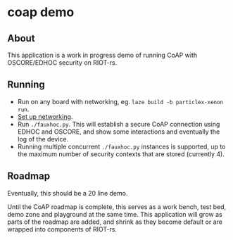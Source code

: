 # coap demo

## About

This application is a work in progress demo of running CoAP with OSCORE/EDHOC security on RIOT-rs.

## Running

* Run on any board with networking, eg. `laze build -b particlex-xenon run`.
* [Set up networking](../README.md).
* Run `./fauxhoc.py`. This will establish a secure CoAP connection using EDHOC and OSCORE,
  and show some interactions and eventually the log of the device.
* Running multiple concurrent `./fauxhoc.py` instances is supported,
  up to the maximum number of security contexts that are stored (currently 4).

## Roadmap

Eventually, this should be a 20 line demo.

Until the CoAP roadmap is complete,
this serves as a work bench, test bed, demo zone and playground at the same time.
This application will grow as parts of the roadmap are added,
and shrink as they become default or are wrapped into components of RIOT-rs.
